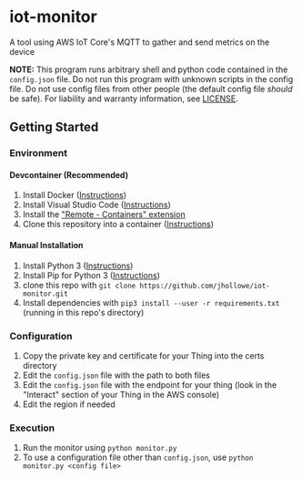 # iot-monitor
A tool using AWS IoT Core's MQTT to gather and send metrics on the device

**NOTE:** This program runs arbitrary shell and python code contained in the `config.json` file. Do not run this program with unknown scripts in the config file. Do not use config files from other people (the default config file *should* be safe). For liability and warranty information, see [LICENSE](LICENSE).

## Getting Started

### Environment

#### Devcontainer (Recommended)
1. Install Docker ([Instructions](https://www.docker.com/get-started))
2. Install Visual Studio Code ([Instructions](https://code.visualstudio.com/download))
3. Install the ["Remote - Containers" extension](https://marketplace.visualstudio.com/items?itemName=ms-vscode-remote.remote-containers)
4. Clone this repository into a container ([Instructions](https://marketplace.visualstudio.com/items?itemName=ms-vscode-remote.remote-containers))

#### Manual Installation

1. Install Python 3 ([Instructions](https://realpython.com/installing-python/))
2. Install Pip for Python 3 ([Instructions](https://pip.pypa.io/en/stable/installing/))
3. clone this repo with `git clone https://github.com/jhollowe/iot-monitor.git`
4. Install dependencies with `pip3 install --user -r requirements.txt` (running in this repo's directory)

### Configuration

1. Copy the private key and certificate for your Thing into the certs directory
2. Edit the `config.json` file with the path to both files
3. Edit the `config.json` file with the endpoint for your thing (look in the "Interact" section of your Thing in the AWS console)
4. Edit the region if needed

### Execution

1. Run the monitor using `python monitor.py`
2. To use a configuration file other than `config.json`, use `python monitor.py <config file>`
